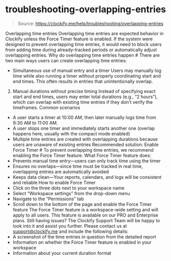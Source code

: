 # troubleshooting-overlapping-entries

> Source: https://clockify.me/help/troubleshooting/overlapping-entries

Overlapping time entries
Overlapping time entries are expected behavior in Clockify unless the Force Timer feature is enabled. If the system were designed to prevent overlapping time entries, it would need to block users from adding time during already-tracked periods or automatically adjust overlapping entries.
Why do overlapping time entries happen #
There are two main ways users can create overlapping time entries:
- Simultaneous use of manual entry and a timer
Users may manually log time while also running a timer without properly coordinating start and end times. This often results in entries that unintentionally overlap.
2. Manual durations without precise timing
Instead of specifying exact start and end times, users may enter total durations (e.g., “2 hours”), which can overlap with existing time entries if they don’t verify the timeframes.
Common scenarios
- A user starts a timer at 10:00 AM, then later manually logs time from 9:30 AM to 11:00 AM.
- A user stops one timer and immediately starts another one (overlap happens here, usually with the compact mode enabled)
- Multiple time entries are created with overlapping durations because users are unaware of existing entries
Recommended solution: Enable Force Timer #
To prevent overlapping time entries, we recommend enabling the Force Timer feature.
What Force Timer feature does:
- Prevents manual time entry—users can only track time using the timer
- Ensures no overlaps—since time must be tracked in real time, overlapping entries are automatically avoided
- Keeps data clean—Your reports, calendars, and logs will be consistent and reliable
How to enable Force Timer
- Click on the three dots next to your workspace name
- Select “Workspace settings” from the drop-down menu
- Navigate to the “Permissions” tab
- Scroll down to the bottom of the page and enable the Force Timer feature
The Force Timer feature is a workspace-wide setting and will apply to all users. This feature is available on our PRO and Enterprise plans.
Still having issues? The Clockify Support Team will be happy to look into it and assist you further. Please contact us at support@clockify.me and include the following details:
- A screenshot of the time entries in question from the detailed report
- Information on whether the Force Timer feature is enabled in your workspace
- Information about your current duration format